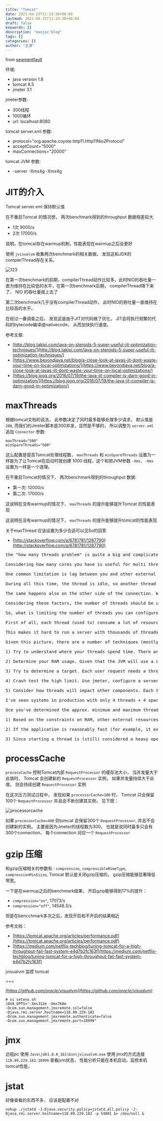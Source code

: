 ```yaml
---
title: "Tomcat"
date: 2021-04-25T11:19:30+08:00
lastmod: 2021-04-25T11:19:30+08:00
draft: false
keywords: []
description: "manjoc'blog"
tags: []
categories: []
author: "王清"
---
```


from [segmentfault](https://segmentfault.com/a/1190000009319829)

环境:

* java version 1.8
* tomcat 8.5
* jmeter 3.1

jmeter参数:

* 300线程
* 1000循环
* url: localhost:8080

tomcat server.xml 参数:

* protocol="org.apache.coyote.http11.Http11Nio2Protocol"
* acceptCount="5000"
* maxConnections="20000"

tomcat JVM 参数:

* -server -Xms4g -Xmx4g

JIT的介入
===

Tomcat server.xml 保持默认值

在不重启Tomcat 的情况想， 两次benchmark得到的throughput 数据相差较大
* 1次 9000/s
* 2次 17000/s

说明，在tomcat存在warmup机制，性能表现在warmup之后会更好

使用 `jvisualvm` 收集两次benchmark的相关数据， 发现这和JDK的compierThread存在关系，

![123](/images/redis_compierthread.png)

在第一次benchmark的前期，compilerThread动作比较多，此时NIO的吞吐量一直为维持在比较低的水平，在第一次benchmark后期， compilerThread降下来了， NIO 的吞吐量就上去了

第二次benchmark几乎没有compilerThread动作， 此时NIO的吞吐量一直维持在比较高的水平。

在经过一番调查之后， 发现这是由于JIT对代码做了优化， JIT会将执行频繁的代码的bytecode编译成nativecode， 从而加快执行速度。

参考文章:

* [http://blog.takipi.com/java-on-steroids-5-super-useful-jit-optimization-techniques/](http://blog.takipi.com/java-on-steroids-5-super-useful-jit-optimization-techniques/)
* [https://www.beyondjava.net/blog/a-close-look-at-javas-jit-dont-waste-your-time-on-local-optimizations/](https://www.beyondjava.net/blog/a-close-look-at-javas-jit-dont-waste-your-time-on-local-optimizations/)
* [https://blog.jooq.org/2016/07/19/the-java-jit-compiler-is-darn-good-in-optimization/](https://blog.jooq.org/2016/07/19/the-java-jit-compiler-is-darn-good-in-optimization/)


maxThreads
===

根据tomcat文档的说法， 此参数决定了同时最多能够处理多少请求， 默认值是 `200`, 而我们的Jmeter脚本是300并发，显然是不够的， 所以调整为 `server.xml` 追加 `Connector` 参数:
```
maxThread="500"
minSpareThreads="500"
```

这么配置是提高Tomcat处理线程数， `maxThreads` 和 `minSpareThreads` 设置为一样是为了让Tomcat在启动时就创建 1000 线程，这个和把JVM参数 `-Xms, -Xmx` 设置为一样是一个道理。

在不重启Tomcat的情况下， 两次benchmark得到的throughput 数据:

* 第一次: 12000/s
* 第二次: 17000/s

这说明在没有warmup的情况下， `maxThreads` 的提升能够提升Tomcat 的性能表现

这说明在没有warmup的情况下， `maxThreads` 的提升能够提升tomcat的性能表现

关于maxThread 应该设置为多少合适可以见So的回答

* [http://stackoverflow.com/a/6781781/1287790](http://stackoverflow.com/a/6781781/1287790)

<pre>
the "how many threads problem" is quite a big and complicated issue, and cannot be answered with a simple rule of thumb.

Considering how many cores you have is useful for multi threaded applications that tend to consume a lot of CPU, like number crunching and the like. This is rarely the case for a web-app, which is usually hogged not by CPU but by other factors.

One common limitation is lag between you and other external systems, most notably your DB. Each time a request arrive, it will probably query the database a number of times, which means streaming some bytes over a JDBC connection, then waiting for those bytes to arrive to the database (even is it's on localhost there is still a small lag), then waiting for the DB to consider our request, then wait for the database to process it (the database itself will be waiting for the disk to seek to a certain region) etc...

During all this time, the thread is idle, so another thread could easily use that CPU resources to do something useful. It's quite common to see 40% to 80% of time spent in waiting on DB response.

The same happens also on the other side of the connection. While a thread of yours is writing its output to the browser, the speed of the CLIENT connection may keep your thread idle waiting for the browser to ack that a certain packet has been received. (This was quite an issue some years ago, recent kernels and JVMs use larger buffers to prevent your threads for idling that way, however a reverse proxy in front of you web application server, even simply an httpd, can be really useful to avoid people with bad internet connection to act as DDOS attacks :) )

Considering these factors, the number of threads should be usually much more than the cores you have. Even on a simple dual or quad core server, you should configure a few dozens threads at least.

So, what is limiting the number of threads you can configure?

First of all, each thread (used to) consume a lot of resources. Each thread have a stack, which consumes RAM. Moreover, each Thread will actually allocate stuff on the heap to do its work, consuming again RAM, and the act of switching between threads (context switching) is quite heavy for the JVM/OS kernel.

This makes it hard to run a server with thousands of threads "smoothly".

Given this picture, there are a number of techniques (mostly: try, fail, tune, try again) to determine more or less how many threads you app will need:

1) Try to understand where your threads spend time. There are a number of good tools, but even jvisualvm profiler can be a great tool, or a tracing aspect that produces summary timing stats. The more time they spend waiting for something external, the more you can spawn more threads to use CPU during idle times.

2) Determine your RAM usage. Given that the JVM will use a certain amount of memory (most notably the permgen space, usually up to a hundred megabytes, again jvisualvm will tell) independently of how many threads you use, try running with one thread and then with ten and then with one hundred, while stressing the app with jmeter or whatever, and see how heap usage will grow. That can pose a hard limit.

3) Try to determine a target. Each user request needs a thread to be handled. If your average response time is 200ms per "get" (it would be better not to consider loading of images, CSS and other static resources), then each thread is able to serve 4/5 pages per second. If each user is expected to "click" each 3/4 seconds (depends, is it a browser game or a site with a lot of long texts?), then one thread will "serve 20 concurrent users", whatever it means. If in the peak hour you have 500 single users hitting your site in 1 minute, then you need enough threads to handle that.

4) Crash test the high limit. Use jmeter, configure a server with a lot of threads on a spare virtual machine, and see how response time will get worse when you go over a certain limit. More than hardware, the thread implementation of the underlying OS is important here, but no matter what it will hit a point where the CPU spend more time trying to figure out which thread to run than actually running it, and that numer is not so incredibly high.

5) Consider how threads will impact other components. Each thread will probably use one (or maybe more than one) connection to the database, is the database able to handle 50/100/500 concurrent connections? Even if you are using a sharded cluster of nosql servers, does the server farm offer enough bandwidth between those machines? What else will run on the same machine with the web-app server? Anache httpd? squid? the database itself? a local caching proxy to the database like mongos or memcached?

I've seen systems in production with only 4 threads + 4 spare threads, cause the work done by that server was merely to resize images, so it was nearly 100% CPU intensive, and others configured on more or less the same hardware with a couple of hundreds threads, cause the webapp was doing a lot of SOAP calls to external systems and spending most of its time waiting for answers.

Oce you've determined the approx. minimum and maximum threads optimal for you webapp, then I usually configure it this way :

1) Based on the constraints on RAM, other external resources and experiments on context switching, there is an absolute maximum which must not be reached. So, use maxThreads to limit it to about half or 3/4 of that number.

2) If the application is reasonably fast (for example, it exposes REST web services that usually send a response is a few milliseconds), then you can configure a large acceptCount, up to the same number of maxThreads. If you have a load balancer in front of your web application server, set a small acceptCount, it's better for the load balancer to see unaccepted requests and switch to another server than putting users on hold on an already busy one.

3) Since starting a thread is (still) considered a heavy operation, use minSpareThreads to have a few threads ready when peak hours arrive. This again depends on the kind of load you are expecting. It's even reasonable to have minSpareThreads, maxSpareThreads and maxThreads setup so that an exact number of threads is always ready, never reclaimed, and performances are predictable. If you are running tomcat on a dedicated machine, you can raise minSpareThreads and maxSpareThreads without any danger of hogging other processes, otherwise tune them down cause threads are resources shared with the rest of the processes running on most OS.
</pre>



processCache
===

`processCache` 控制Tomcat内部 `RequestProcessor` 的缓存池大小， 当并发量大于此值时， Tomcat 会创建新的 `RequestProcessor` 实例， 如果并发量持续大于此值， 则会持续创建 `RequestProcessor` 实例

在这次压力测试过程中， 发现如果 `processorCache=100` 时， Tomcat 只会保留100个 `RequestProcessor` 并且会不断创建其实例， 见下图：

![processorcache](/images/redis_processorcache.png)

如果 `processorCache=400` 则tomcat 会保留300个 `RequestProcessor`, 并且不会创建新的实例， 主要是因为Jmeter的线程数为300， 也就是说同时最多只会有300个connection， 每个connection 对应一个 `RequestProcessor`

gzip 压缩
===

和gzip压缩相关的参数有 : `compression`, `compressibleMimeType`, `compressionMinSizze`, Tomcat 默认是关闭gzip压缩的， gzip压缩能够显著降低带宽。

一下是在warmup之后的benchmark结果， 开启gzip能够得到17%的提升：
* `compression="on"`, 17073/s
* `compression="off"`, 14548.3/s

但是在bencchmark多次之后，发现开启和不开启的结果相近

参考文档：
* [https://tomcat.apache.org/articles/performance.pdf](https://tomcat.apache.org/articles/performance.pdf)
* [https://medium.com/netflix-techblog/tuning-tomcat-for-a-high-throughput-fail-fast-system-e4d7b2fc163f](https://medium.com/netflix-techblog/tuning-tomcat-for-a-high-throughput-fail-fast-system-e4d7b2fc163f)





jvisualvm 监控 tomcat

===

*[https://github.com/oracle/visualvm](https://github.com/oracle/visualvm)*

```
# vi setenv.sh
JAVA_OPTS="-Xms312m -Xmx768m 
-Dcom.sun.management.jmxremote.ssl=false 
-Djava.rmi.server.hostname=118.89.229.182
-Dcom.sun.management.jmxremote.authenticate=false
-Dcom.sun.management.jmxremote.port=18999"
```

jmx
====

远程pc 使用 `Java\jdk1.8.0_161\bin\jvisualvm.exe`  使用 jmx的方式连接 `118.89.229.182:18999` 查看jvm状态， 性能分析只能在本机启动，监控本机tomcat性能， 

jstat
====

好像查看的东西不多， 应该是配置不对

`nohup ./jstatd -J-Djava.security.policy=jstatd.all.policy -J-Djava.rmi.server.hostname=118.89.229.182 -p 54081 &> /dev/null &`
